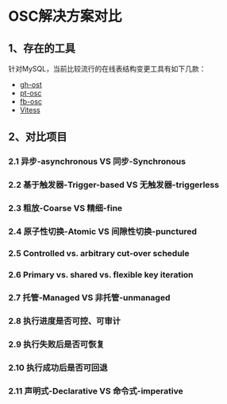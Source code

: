 # OSC解决方案对比

## 1、存在的工具
针对MySQL，当前比较流行的在线表结构变更工具有如下几款：

- [gh-ost](https://github.com/github/gh-ost)
- [pt-osc](https://www.percona.com/doc/percona-toolkit/3.0/pt-online-schema-change.html)
- [fb-osc](http://bazaar.launchpad.net/~mysqlatfacebook/mysqlatfacebook/tools/annotate/head:/osc/OnlineSchemaChange.php)
- [Vitess](https://github.com/vitessio/vitess)
## 2、对比项目

### 2.1 异步-asynchronous  VS 同步-Synchronous


### 2.2 基于触发器-Trigger-based  VS 无触发器-triggerless 

### 2.3 粗放-Coarse VS 精细-fine 

### 2.4 原子性切换-Atomic VS 间隙性切换-punctured 

### 2.5 Controlled vs. arbitrary cut-over schedule

### 2.6 Primary vs. shared vs. flexible key iteration

### 2.7 托管-Managed VS 非托管-unmanaged 

### 2.8 执行进度是否可控、可审计

### 2.9 执行失败后是否可恢复

### 2.10 执行成功后是否可回退

### 2.11 声明式-Declarative VS 命令式-imperative 